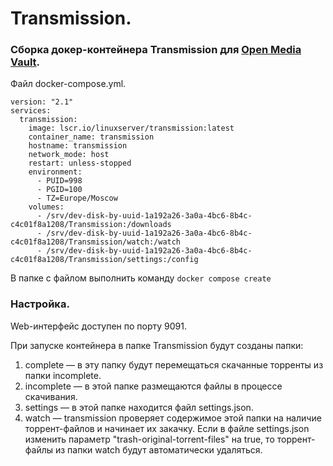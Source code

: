# Transmission.

### Сборка докер-контейнера Transmission для [Open Media Vault](omv.md).

Файл docker-compose.yml.
```
version: "2.1"
services:
  transmission:
    image: lscr.io/linuxserver/transmission:latest
    container_name: transmission
    hostname: transmission
    network_mode: host
    restart: unless-stopped
    environment:
      - PUID=998
      - PGID=100
      - TZ=Europe/Moscow
    volumes:
      - /srv/dev-disk-by-uuid-1a192a26-3a0a-4bc6-8b4c-c4c01f8a1208/Transmission:/downloads
      - /srv/dev-disk-by-uuid-1a192a26-3a0a-4bc6-8b4c-c4c01f8a1208/Transmission/watch:/watch
      - /srv/dev-disk-by-uuid-1a192a26-3a0a-4bc6-8b4c-c4c01f8a1208/Transmission/settings:/config
```
В папке с файлом выполнить команду `docker compose create`

### Настройка.

Web-интерфейс доступен по порту 9091.

При запуске контейнера в папке Transmission будут созданы папки:
1. complete &mdash; в эту папку будут перемещаться скачанные торренты из папки incomplete.
2. incomplete &mdash; в этой папке размещаются файлы в процессе скачивания.
3. settings &mdash; в этой папке находится файл settings.json.
4. watch &mdash; transmission проверяет содержимое этой папки на наличие торрент-файлов и начинает их закачку. Если в файле settings.json изменить параметр "trash-original-torrent-files" на true, то торрент-файлы из папки watch будут автоматически удаляться.
